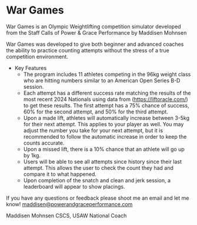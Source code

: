 # War Games

War Games is an Olympic Weightlifting competition simulator developed from the Staff Calls of Power & Grace Performance by Maddisen Mohnsen

War Games was developed to give both beginner and advanced coaches the ability to practice counting attempts without the stress of a true competition environment. 

- Key Features 
	- The program includes 11 athletes competing in the 96kg weight class who are hitting numbers similar to an American Open Series B-D session. 
	- Each attempt has a different success rate matching the results of the most recent 2024 Nationals using data from (https://liftoracle.com/) to get these results. The first attempt has a 75% chance of success, 60% for the second attempt, and 50% for the third attempt.
	- Upon a made lift, athletes will automatically increase between 3-5kg for their next attempt. This applies to your player as well. You may adjust the number you take for your next attempt, but it is recommended to follow the automatic increase in order to keep the counts accurate. 
	- Upon a missed lift, there is a 10% chance that an athlete will go up by 1kg.
	- Users will be able to see all attempts since history since their last attempt. This allows the user to check the count they had and compare it to what happened. 
	- Upon completion of the snatch and clean and jerk session, a leaderboard will appear to show placings.

If you have any questions or feedback please shoot me an email and let me know! maddisen@powerandgraceperformance.com

Maddisen Mohnsen CSCS, USAW National Coach
